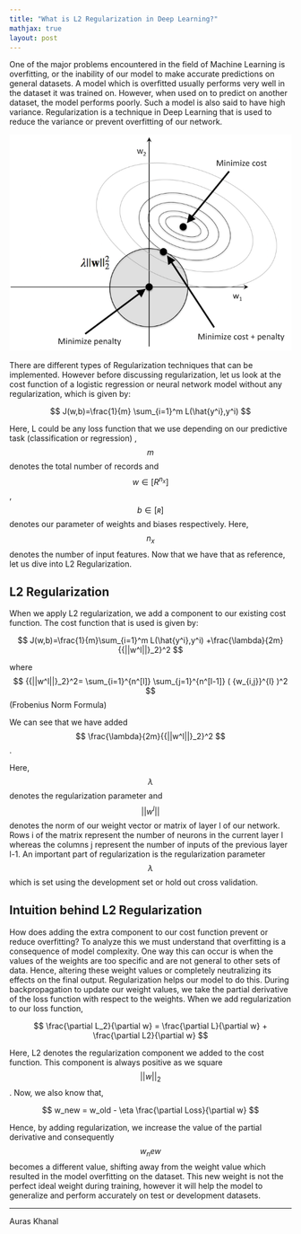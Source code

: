 ```yaml
---
title: "What is L2 Regularization in Deep Learning?"
mathjax: true
layout: post
---
```


One of the major problems encountered in the field of Machine Learning is overfitting, or the inability of our model to make accurate predictions on general datasets. A model which is overfitted usually performs very well in the dataset it was trained on. However, when used on to predict on another dataset, the model performs poorly. Such a model is also said to have high variance. Regularization is a technique in Deep Learning that is used to reduce the variance or prevent overfitting of our network. 



![l2](/assets/l2.png)

There are different types of Regularization techniques that can be implemented. However before discussing regularization, let us look at the cost function of a logistic regression or neural network model without any regularization, which is given by:

$$ J(w,b)=\frac{1}{m} \sum_{i=1}^m L(\hat{y^i},y^i) $$

Here, L could be any loss function that we use depending on our predictive task (classification or regression) , $$ m $$ denotes the total number of records and $$ w \in [R^{n_x}] $$,$$ b\in[ʀ] $$ denotes our parameter of weights and biases respectively. Here, $$ n_x $$ denotes the number of input features. Now that we have that as reference, let us dive into L2 Regularization.

## L2 Regularization

When we apply L2 regularization, we add a component to our existing cost function. The cost function that is used is given by: 
 
$$ J(w,b)=\frac{1}{m}\sum_{i=1}^m L(\hat{y^i},y^i) +\frac{\lambda}{2m}{{||w^l||}_2}^2   $$ 

where $$ {{||w^l||}_2}^2= \sum_{i=1}^{n^[l]} \sum_{j=1}^{n^[l-1]} ( {w_{i,j}}^{l} )^2 $$ (Frobenius Norm Formula)

We can see that we have added $$ \frac{\lambda}{2m}{{||w^l||}_2}^2 $$. 

Here, $$ \lambda $$ denotes the regularization parameter and $$ ||w^l|| $$ denotes the norm of our weight vector or matrix of layer l of our network. Rows i of the matrix represent the number of neurons in the current layer l whereas the columns j represent the number of inputs of the previous layer l-1. An important part of regularization is the regularization parameter $$ \lambda $$ which is set using the development set or hold out cross validation. 

## Intuition behind L2 Regularization

How does adding the extra component to our cost function prevent or reduce overfitting? To analyze this we must understand that overfitting is a consequence of model complexity. One way this can occur is when the values of the weights are too specific and are not general to other sets of data. Hence, altering these weight values or completely neutralizing its effects on the final output. Regularization helps our model to do this. During backpropagation to update our weight values, we take the partial derivative of the loss function with respect to the weights. When we add regularization to our loss function,

$$ \frac{\partial L_2}{\partial w} = \frac{\partial L}{\partial w} + \frac{\partial L2}{\partial w}  $$

Here, L2 denotes the regularization component we added to the cost function. This component is always positive as we square $$ ||w||_2 $$.  Now, we also know that,

$$ w_new = w_old - \eta \frac{\partial Loss}{\partial w} $$

Hence, by adding regularization, we increase the value of the partial derivative and consequently $$ w_new $$ becomes a different value, shifting away from the weight value which resulted in the model overfitting on the dataset. This new weight is not the perfect ideal weight during training, however it will help the model to generalize and perform accurately on test or development datasets.

---
Auras Khanal
